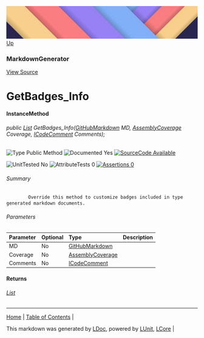 ![](../Content/LDoc-banner-small.png "")
[Up](MarkdownGenerator.md)
### MarkdownGenerator
[View Source](../Markdown/MarkdownGenerator.cs)
# GetBadges_Info
#### InstanceMethod
###### public [List<String>](https://www.google.com/#q=C%23+System.Collections.Generic.List<String>) GetBadges_Info([GitHubMarkdown]([GitHubMarkdown](GitHubMarkdown.md)) MD, [AssemblyCoverage](https://www.google.com/#q=C%23+LCore.LUnit.AssemblyCoverage) Coverage, [ICodeComment](https://www.google.com/#q=C%23+LCore.Interfaces.ICodeComment) Comments);

![Type Public Method](http://b.repl.ca/v1/Type-Public%20Method-lightgrey.png "") ![Documented Yes](http://b.repl.ca/v1/Documented-Yes-brightgreen.png "") [![SourceCode Available](http://b.repl.ca/v1/SourceCode-Available-brightgreen.png "")](../Markdown/MarkdownGenerator.cs#L348)

![UnitTested No](http://b.repl.ca/v1/UnitTested-No-lightgrey.png "") ![AttributeTests 0](http://b.repl.ca/v1/AttributeTests-0-lightgrey.png "") [![Assertions 0](http://b.repl.ca/v1/Assertions-0-brightgreen.png "")](../Markdown/MarkdownGenerator.cs)
###### Summary

            Override this method to customize badges included in type generated markdown documents.
            
###### Parameters

Parameter | Optional | Type | Description
:---  | :---  | :---  | :--- 
MD | No | [GitHubMarkdown]([GitHubMarkdown](GitHubMarkdown.md)) | 
Coverage | No | [AssemblyCoverage](https://www.google.com/#q=C%23+LCore.LUnit.AssemblyCoverage) | 
Comments | No | [ICodeComment](https://www.google.com/#q=C%23+LCore.Interfaces.ICodeComment) | 

#### Returns
###### [List<String>](https://www.google.com/#q=C%23+System.Collections.Generic.List<String>)
---

[Home](../../README.md) | [Table of Contents](../../TableOfContents.md) | 


This markdown was generated by [LDoc](https://github.com/CodeSingularity/LDoc), powered by [LUnit](https://github.com/CodeSingularity/LUnit), [LCore](https://github.com/CodeSingularity/LCore) | 

